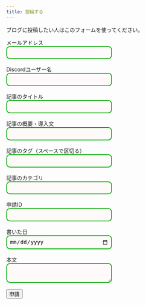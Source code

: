 ```yaml
---
title: 投稿する
---
```

<style>
    .textlines {
    border: 2px solid #0a0;  /* 枠線 */
    border-radius: 0.67em;   /* 角丸 */
    padding: 0.5em;          /* 内側の余白量 */
    background-color: snow;  /* 背景色 */
    width: 20em;             /* 横幅 */
    font-size: 1em;          /* 文字サイズ */
    line-height: 1.2;        /* 行の高さ */
    size: 80%;
    }

</style>
<!--
<script>
  window.onload = function() { 
  var el = document.getElementById('g-recaptcha-response'); 
  if (el) { 
    el.setAttribute('required', 'required'); 
  } 
}
</script>
<style>
#g-recaptcha-response {
display: block !important;
position: absolute;
margin: -50px 0 0 0 !important;
z-index: -999999;
opacity: 0;
}
</style>
-->
ブログに投稿したい人はこのフォームを使ってください。<br>
<form action="https://formspree.io/f/xnqllyaw" method="POST">
  <label>
    メールアドレス<br>
    <input type="email" name="_replyto" class="textlines" required></input>
  </label><br><br>
  <label>
    Discordユーザー名<br>
    <input type="text" name="discordusername" class="textlines" required></input>
  </label><br><br>
  <label>
    記事のタイトル<br>
    <input type="text" name="title" class="textlines" required></input>
  </label><br><br>
  <label>
    記事の概要・導入文<br>
    <input type="text" name="description" class="textlines" required></input>
  </label><br><br>
  <label>
    記事のタグ（スペースで区切る）<br>
    <input type="text" name="tags" class="textlines" required></input>
  </label><br><br>
  <label>
    記事のカテゴリ<br>
    <input type="text" name="categories" class="textlines" required></input>
  </label><br><br>
  <label>
    申請ID<br>
    <input type="number" id="contentid" name="contentid" class="textlines" readonly></input>
    <script>
      var contentid = Math.floor( Math.random() * (9999999 + 1 - 1000000) ) + 1000000 ;
      document.getElementById("contentid").setAttribute('value', contentid)
    </script>
  </label><br><br>
  <label>
    書いた日<br>
    <input type="date" name="date" class="textlines" required></input>
  </label><br><br>
  <label>
    本文<br>
    <textarea name="main" class="textlines" required></textarea>
  </label><br><br>
  <!-- your other form fields go here -->
  <!-- <div class="g-recaptcha" data-sitekey="6LeV8NQcAAAAAG3WzxcpLx-e-v3Q8LbCyp1-i1og"></div> -->
  <button type="submit" class=".md-button .md-button--primary">申請</button>
</form>